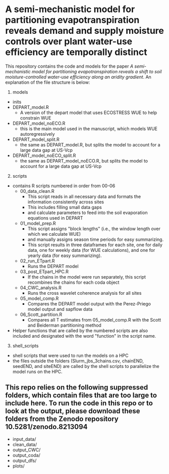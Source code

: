 # A semi-mechanistic model for partitioning evapotranspiration reveals demand and supply moisture controls over plant water-use efficiency are temporally distinct

This repository contains the code and models for the paper *A semi-mechanistic model for partitioning evapotranspiration reveals a shift to soil moisture-controlled water-use efficiency along an aridity gradient*. An explanation of the file structure is below:

1. models
  - inits
  - DEPART_model.R
    - A version of the depart model that uses ECOSTRESS WUE to help constrain WUE
  - DEPART_model_noECO.R
    - this is the main model used in the manuscript, which models WUE autoregressively
  - DEPART_model_split.R
    - the same as DEPART_model.R, but splits the model to account for a large data gap at US-Vcp
  - DEPART_model_noECO_split.R
    - the same as DEPART_model_noECO.R, but splits the model to account for a large data gap at US-Vcp

2. scripts
  - contains R scripts numbered in order from 00-06
    - 00_data_clean.R
      - This script reads in all necessary data and formats the information consistently across sites
      - This includes filling small data gaps
      - and calculate parameters to feed into the soil evaporation equations used in DEPART
    - 01_model_prep.R
      - This script assigns "block lengths" (i.e., the window length over which we calculate WUE)
      - and manually assigns season time periods for easy summarizing.
      - This script results in three dataframes for each site, one for daily data, one for weekly data (for WUE calculations), and one for yearly data (for easy summarizing).
    - 02_run_ETpart.R
      - Runs the DEPART model
    - 03_post_ETpart_HPC.R
      - If the chains in the model were run separately, this script recombines the chains for each coda object
    - 04_CWC_analysis.R
      - Runs the cross wavelet coherence analysis for all sites
    - 05_model_comp.R
      - Compares the DEPART model output with the Perez-Priego model output and sapflow data
    - 06_Scott_partition.R
      - Compares all T estimates from 05_model_comp.R with the Scott and Beiderman partitioning method
  - Helper functions that are called by the numbered scripts are also included and designated with the word "function" in the script name.

3. shell_scripts
  - shell scripts that were used to run the models on a HPC
  - the files outside the folders (Slurm_jbs_3chains.csv, chainEND, seedEND, and siteEND) are called by the shell scripts to parallelize the model runs on the HPC.


## This repo relies on the following suppressed folders, which contain files that are too large to include here. To run the code in this repo or to look at the output, please download these folders from the Zenodo repository 10.5281/zenodo.8213094
  - input_data/
  - clean_data/
  - output_CWC/
  - output_coda/
  - output_dfs/
  - plots/
